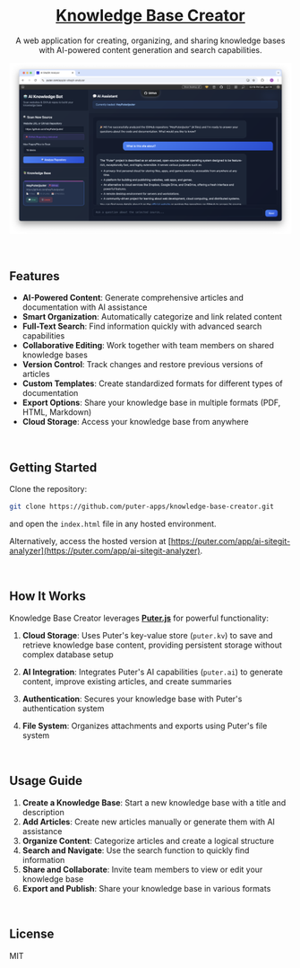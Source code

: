 <h1 align="center">
  <a href="https://puter.com/app/ai-sitegit-analyzer" target="_blank">Knowledge Base Creator</a>
</h1>

<p align="center">A web application for creating, organizing, and sharing knowledge bases with AI-powered content generation and search capabilities.
</p>

<p align="center">
  <img src="screenshot.png" alt="Screenshot" />
</p>

<br>

## Features

- **AI-Powered Content**: Generate comprehensive articles and documentation with AI assistance
- **Smart Organization**: Automatically categorize and link related content
- **Full-Text Search**: Find information quickly with advanced search capabilities
- **Collaborative Editing**: Work together with team members on shared knowledge bases
- **Version Control**: Track changes and restore previous versions of articles
- **Custom Templates**: Create standardized formats for different types of documentation
- **Export Options**: Share your knowledge base in multiple formats (PDF, HTML, Markdown)
- **Cloud Storage**: Access your knowledge base from anywhere

<br>

## Getting Started

Clone the repository: 

```bash
git clone https://github.com/puter-apps/knowledge-base-creator.git
```

and open the `index.html` file in any hosted environment.

Alternatively, access the hosted version at [https://puter.com/app/ai-sitegit-analyzer](https://puter.com/app/ai-sitegit-analyzer).

<br>

## How It Works

Knowledge Base Creator leverages [**Puter.js**](https://developer.puter.com/) for powerful functionality:

1. **Cloud Storage**: Uses Puter's key-value store (`puter.kv`) to save and retrieve knowledge base content, providing persistent storage without complex database setup

2. **AI Integration**: Integrates Puter's AI capabilities (`puter.ai`) to generate content, improve existing articles, and create summaries

3. **Authentication**: Secures your knowledge base with Puter's authentication system

4. **File System**: Organizes attachments and exports using Puter's file system

<br>

## Usage Guide

1. **Create a Knowledge Base**: Start a new knowledge base with a title and description
2. **Add Articles**: Create new articles manually or generate them with AI assistance
3. **Organize Content**: Categorize articles and create a logical structure
4. **Search and Navigate**: Use the search function to quickly find information
5. **Share and Collaborate**: Invite team members to view or edit your knowledge base
6. **Export and Publish**: Share your knowledge base in various formats

<br>

## License

MIT

